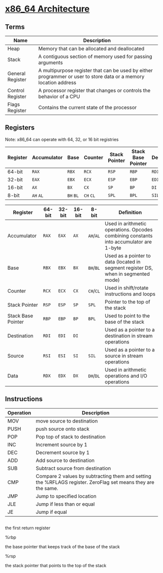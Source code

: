 # [x86_64 Architecture](https://en.wikibooks.org/wiki/X86_Assembly/X86_Architecture)

## Terms
| Name | Description |
| - | - |
|Heap|Memory that can be allocated and deallocated|
|Stack|A contiguous section of memory used for passing arguments|
|General Register|A multipurpose register that can be used by either programmer or user to store data or a memory location address|
|Control Register|A processor register that changes or controls the behavior of a CPU|
|Flags Register|Contains the current state of the processor|
## Registers
Note: x86_64 can operate with 64, 32, or 16 bit registries

|Register |Accumulator| Base | Counter |Stack Pointer | Stack Base Pointer |Destination |Source |Data|
| - | - | - | - | - | - | - | - | - |
|64-bit |`RAX` 	|`RBX` 		|`RCX` 		|`RSP` 	|`RBP`	|`RDI` 	|`RSI` 	|`RDX`|
|32-bit |`EAX` 	|`EBX` 		|`ECX` 		|`ESP` 	|`EBP` 	|`EDI` 	|`ESI` 	|`EDX`|
|16-bit |`AX`	|`BX` 		|`CX` 		|`SP` 	|`BP` 	|`DI` 	|`SI` 	|`DX`|
|8-bit	|`AH` `AL`|`BH` `BL`	|`CH` `CL`	|`SPL`  |`BPL`	| `SIL` | `DH`,`DL`|

| Register 		| 64-bit | 32-bit | 16-bit | 8-bit | Definition |
| - | - | - | - | - | - |
|Accumulator		|`RAX`|`EAX`|`AX`|`AH`/`AL`|Used in arithmetic operations. Opcodes combining constants into accumulator are 1-byte|
|Base			|`RBX`|`EBX`|`BX`|`BH`/`BL`|Used as a pointer to data (located in segment register DS, when in segmented mode)|
|Counter		|`RCX`|`ECX`|`CX`|`CH`/`CL`|Used in shift/rotate instructions and loops|
|Stack Pointer		|`RSP`|`ESP`|`SP`|`SPL`|Pointer to the top of the stack|
|Stack Base Pointer	|`RBP`|`EBP`|`BP`|`BPL`|Used to point to the base of the stack|
|Destination		|`RDI`|`EDI`|`DI`||Used as a pointer to a destination in stream operations|
|Source			|`RSI`|`ESI`|`SI`|`SIL`|Used as a pointer to a source in stream operations|
|Data			|`RDX`|`EDX`|`DX`|`DH`/`DL`|Used in arithmetic operations and I/O operations|


## Instructions
| Operation | Description |
| - | - |
|MOV|move source to destination|
|PUSH|push source onto stack|
|POP|Pop top of stack to destination|
|INC|Increment source by 1|
|DEC|Decrement source by 1|
|ADD|Add source to destination|
|SUB|Subtract source from destination|
|CMP|Compare 2 values by subtracting them and setting the %RFLAGS register. ZeroFlag set means they are the same.|
|JMP|Jump to specified location|
|JLE|Jump if less than or equal|
|JE|Jump if equal|

## 


	

the first return register

%rbp
	

the base pointer that keeps track of the base of the stack

%rsp
	

the stack pointer that points to the top of the stack

